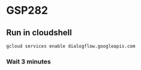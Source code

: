 # GSP282

## Run in cloudshell

```cmd
gcloud services enable dialogflow.googleapis.com
```

### Wait 3 minutes
